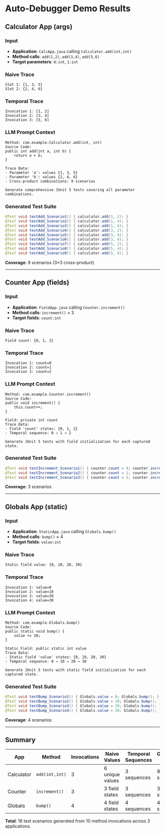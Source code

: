 # Auto-Debugger Demo Results

## Calculator App (args)

### Input
- **Application**: `CalcApp.java` calling `Calculator.add(int,int)`
- **Method calls**: `add(1,2)`, `add(3,4)`, `add(5,6)`
- **Target parameters**: `0:int`, `1:int`

### Naive Trace
```
Slot 1: {1, 3, 5}
Slot 2: {2, 4, 6}
```

### Temporal Trace
```
Invocation 1: [1, 2]
Invocation 2: [3, 4] 
Invocation 3: [5, 6]
```

### LLM Prompt Context
```
Method: com.example.Calculator.add(int, int)
Source Code:
public int add(int a, int b) {
    return a + b;
}

Trace Data:
- Parameter 'a': values {1, 3, 5}
- Parameter 'b': values {2, 4, 6}
- Cross-product combinations: 9 scenarios

Generate comprehensive JUnit 5 tests covering all parameter combinations.
```

### Generated Test Suite
```java
@Test void testAdd_Scenario1() { calculator.add(1, 2); }
@Test void testAdd_Scenario2() { calculator.add(1, 4); }
@Test void testAdd_Scenario3() { calculator.add(1, 6); }
@Test void testAdd_Scenario4() { calculator.add(3, 2); }
@Test void testAdd_Scenario5() { calculator.add(3, 4); }
@Test void testAdd_Scenario6() { calculator.add(3, 6); }
@Test void testAdd_Scenario7() { calculator.add(5, 2); }
@Test void testAdd_Scenario8() { calculator.add(5, 4); }
@Test void testAdd_Scenario9() { calculator.add(5, 6); }
```
**Coverage**: 9 scenarios (3×3 cross-product)

---

## Counter App (fields)

### Input
- **Application**: `FieldApp.java` calling `Counter.increment()`
- **Method calls**: `increment()` × 3
- **Target fields**: `count:int`

### Naive Trace
```
Field count: {0, 1, 2}
```

### Temporal Trace
```
Invocation 1: count=0
Invocation 2: count=1
Invocation 3: count=2
```

### LLM Prompt Context
```
Method: com.example.Counter.increment()
Source Code:
public void increment() {
    this.count++;
}

Field: private int count
Trace Data:
- Field 'count' states: {0, 1, 2}
- Temporal sequence: 0 → 1 → 2

Generate JUnit 5 tests with field initialization for each captured state.
```

### Generated Test Suite
```java
@Test void testIncrement_Scenario1() { counter.count = 0; counter.increment(); }
@Test void testIncrement_Scenario2() { counter.count = 1; counter.increment(); }
@Test void testIncrement_Scenario3() { counter.count = 2; counter.increment(); }
```
**Coverage**: 3 scenarios

---

## Globals App (static)

### Input
- **Application**: `StaticApp.java` calling `Globals.bump()`
- **Method calls**: `bump()` × 4
- **Target fields**: `value:int`

### Naive Trace
```
Static field value: {0, 10, 20, 30}
```

### Temporal Trace
```
Invocation 1: value=0
Invocation 2: value=10
Invocation 3: value=20
Invocation 4: value=30
```

### LLM Prompt Context
```
Method: com.example.Globals.bump()
Source Code:
public static void bump() {
    value += 10;
}

Static Field: public static int value
Trace Data:
- Static field 'value' states: {0, 10, 20, 30}
- Temporal sequence: 0 → 10 → 20 → 30

Generate JUnit 5 tests with static field initialization for each captured state.
```

### Generated Test Suite
```java
@Test void testBump_Scenario1() { Globals.value = 0; Globals.bump(); }
@Test void testBump_Scenario2() { Globals.value = 10; Globals.bump(); }
@Test void testBump_Scenario3() { Globals.value = 20; Globals.bump(); }
@Test void testBump_Scenario4() { Globals.value = 30; Globals.bump(); }
```
**Coverage**: 4 scenarios

---

## Summary

| App | Method | Invocations | Naive Values | Temporal Sequences | Generated Tests |
|-----|--------|-------------|--------------|-------------------|-----------------|
| Calculator | `add(int,int)` | 3 | 6 unique values | 3 sequences | 9 scenarios |
| Counter | `increment()` | 3 | 3 field states | 3 sequences | 3 scenarios |
| Globals | `bump()` | 4 | 4 field states | 4 sequences | 4 scenarios |

**Total**: 16 test scenarios generated from 10 method invocations across 3 applications.
